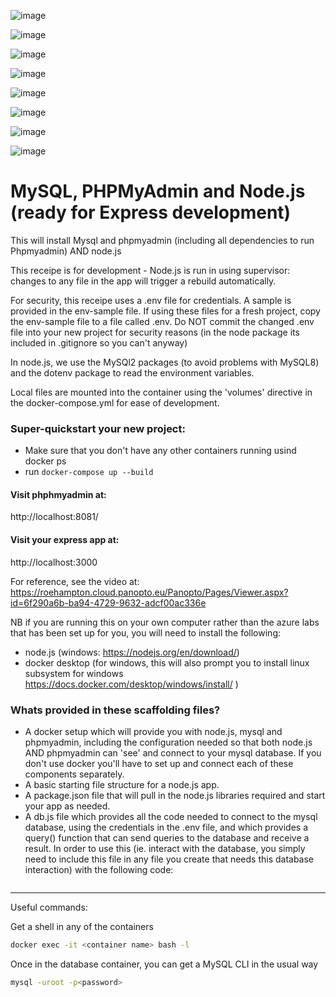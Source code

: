 ![image](https://github.com/pasupuln22/match_travellers/assets/114144181/13398120-ba8a-4401-a589-9181806f0ed7)


![image](https://github.com/pasupuln22/match_travellers/assets/114144181/41b5f065-4740-46f8-9c48-c03403edac35)

![image](https://github.com/pasupuln22/match_travellers/assets/114144181/33ccdafb-8b72-4e54-b5bc-f41907713c0e)

![image](https://github.com/pasupuln22/match_travellers/assets/114144181/3762d39c-66f2-45c3-8f9d-a6413f02336f)

![image](https://github.com/pasupuln22/match_travellers/assets/114144181/3548d876-a558-4275-a930-f99e97c1b50b)

![image](https://github.com/pasupuln22/match_travellers/assets/114144181/3fd53064-4949-42d8-a23d-30c8f73f3986)

![image](https://github.com/pasupuln22/match_travellers/assets/114144181/b4fd6737-fa5d-41aa-b1d4-7df6e48ea406)

![image](https://github.com/pasupuln22/match_travellers/assets/114144181/b36dfd83-6db1-4704-8737-a07b0f25d4a5)



# MySQL, PHPMyAdmin and Node.js (ready for Express development)

This will install Mysql and phpmyadmin (including all dependencies to run Phpmyadmin) AND node.js

This receipe is for development - Node.js is run in using supervisor: changes to any file in the app will trigger a rebuild automatically.

For security, this receipe uses a .env file for credentials.  A sample is provided in the env-sample file. If using these files for a fresh project, copy the env-sample file to a file called .env.  Do NOT commit the changed .env file into your new project for security reasons (in the node package its included in .gitignore so you can't anyway)

In node.js, we use the MySQl2 packages (to avoid problems with MySQL8) and the dotenv package to read the environment variables.

Local files are mounted into the container using the 'volumes' directive in the docker-compose.yml for ease of development.

### Super-quickstart your new project:

* Make sure that you don't have any other containers running usind docker ps
* run ```docker-compose up --build```

#### Visit phphmyadmin at:

http://localhost:8081/

#### Visit your express app at:

http://localhost:3000

For reference, see the video at: https://roehampton.cloud.panopto.eu/Panopto/Pages/Viewer.aspx?id=6f290a6b-ba94-4729-9632-adcf00ac336e

NB if you are running this on your own computer rather than the azure labs that has been set up for you, you will need to install the following:

* node.js  (windows: https://nodejs.org/en/download/)
* docker desktop (for windows, this will also prompt you to install linux subsystem for windows https://docs.docker.com/desktop/windows/install/ )

### Whats provided in these scaffolding files?


  * A docker setup which will provide you with node.js, mysql and phpmyadmin, including the configuration needed so that both node.js AND phpmyadmin can 'see' and connect to your mysql database.  If you don't use docker you'll have to set up and connect each of these components separately.
  * A basic starting file structure for a node.js app.
  * A package.json file that will pull in the node.js libraries required and start your app as needed.
  * A db.js file which provides all the code needed to connect to the mysql database, using the credentials in the .env file, and which provides a query() function that can send queries to the database and receive a result.  In order to use this (ie. interact with the database, you simply need to include this file in any file you create that needs this database interaction) with the following code:

```const db = require('./services/db');
```

____

Useful commands:

Get a shell in any of the containers

```bash
docker exec -it <container name> bash -l
```

Once in the database container, you can get a MySQL CLI in the usual way

```bash
mysql -uroot -p<password> 
```
